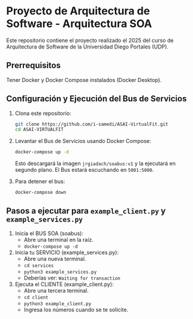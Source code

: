 # Proyecto de Arquitectura de Software - Arquitectura SOA
Este repositorio contiene el proyecto realizado el 2025 del curso de Arquitectura de Software de la Universidad Diego Portales (UDP).

## Prerrequisitos
Tener Docker y Docker Compose instalados (Docker Desktop).

## Configuración y Ejecución del Bus de Servicios
1. Clona este repositorio:
    ```bash
    git clone https://github.com/i-samedi/ASAI-VirtualFit.git
    cd ASAI-VIRTUALFIT
    ```
2. Levantar el Bus de Servicios usando Docker Compose:
    ```bash
    docker-compose up -d
    ```
    Esto descargará la imagen `jrgiadach/soabus:v1` y la ejecutará en segundo plano.
    El Bus estará escuchando en `5001:5000`.

3. Para detener el bus:
    ```bash
    docker-compose down
    ```

## Pasos a ejecutar para `example_client.py` y `example_services.py`
1. Inicia el BUS SOA (soabus):
    * Abre una terminal en la raíz.
    * `docker-compose up -d`
2. Inicia tu SERVICIO (example_services.py):
    * Abre una nueva terminal.
    * `cd services`
    * `python3 example_services.py`
    * Deberías ver: `Waiting for transaction`
3. Ejecuta el CLIENTE (example_client.py):
    * Abre una tercera terminal.
    * `cd client`
    * `python3 example_client.py`
    * Ingresa los números cuando se te solicite.